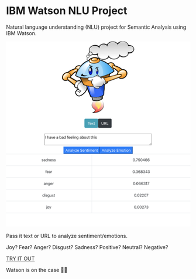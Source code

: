 # IBM Watson NLU Project

Natural language understanding (NLU) project for Semantic Analysis using IBM Watson.

![thinking robot](/readme-image.png)

Pass it text or URL to analyze sentiment/emotions.

Joy? Fear? Anger? Disgust? Sadness?
Positive? Neutral? Negative?

[TRY IT OUT](https://ibm-watson-radish-sentiment-analyzer-empathic-possum-uz.mybluemix.net/)

Watson is on the case 🕵️‍♂️

